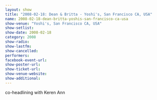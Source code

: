 ```yaml
---
layout: show
title: "2008-02-18: Dean & Britta - Yoshi's, San Francisco CA, USA"
name: 2008-02-18-dean-britta-yoshis-san-francisco-ca-usa
show-venue: "Yoshi's, San Francisco CA, USA"
show-setlist: 
show-date: 2008-02-18
category: 2008
show-radio: 
show-lastfm: 
show-cancelled: 
performers: 
facebook-event-url: 
show-poster-url: 
show-ticket-url: 
show-venue-website: 
show-additional: 
---
```


co-headlining with Keren Ann